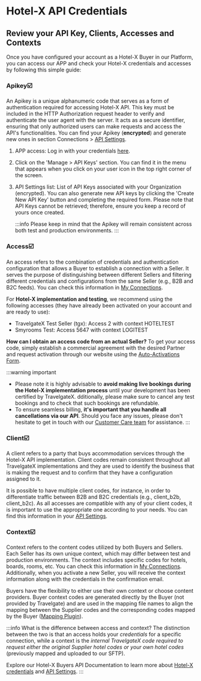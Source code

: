 ﻿---
sidebar_position: 6
---

# Hotel-X API Credentials

## Review your API Key, Clients, Accesses and Contexts

Once you have configured your account as a Hotel-X Buyer in our Platform, you can access our APP and check your Hotel-X credentials and accesses by following this simple guide:

### Apikey☑️
An Apikey is a unique alphanumeric code that serves as a form of authentication required for accessing Hotel-X API. This key must be included in the HTTP Authorization request header to verify and authenticate the user agent with the server. It acts as a secure identifier, ensuring that only authorized users can make requests and access the API's functionalities. You can find your Apikey (**encrypted**) and generate new ones in section Connections > [API Settings](https://app.travelgatex.com/connections/settings).

1. APP access: Log in with your credentials [here](https://www.travelgate.com/).
2. Click on the 'Manage > API Keys' section. You can find it in the menu that appears when you click on your user icon in the top right corner of the screen.
3. API Settings list: List of API Keys associated with your Organization (encrypted). You can also generate new API keys by clicking the 'Create New API Key' button and completing the required form. Please note that API Keys cannot be retrieved; therefore, ensure you keep a record of yours once created.

	:::info
	Please keep in mind that the Apikey will remain consistent across both test and production environments.
	:::

### Access☑️
An access refers to the combination of credentials and authentication configuration that allows a Buyer to establish a connection with a Seller. It serves the purpose of distinguishing between different Sellers and filtering different credentials and configurations from the same Seller (e.g., B2B and B2C feeds). You can check this information in [My Connections](https://app.travelgatex.com/connections/myconnections).

For **Hotel-X implementation and testing**, we recommend using the following accesses (they have already been activated on your account and are ready to use):
   * TravelgateX Test Seller (tgx): Access 2 with context HOTELTEST
   * Smyrooms Test: Access 5647 with context LOGITEST

**How can I obtain an access code from an actual Seller?**
To get your access code, simply establish a commercial agreement with the desired Partner and request activation through our website using the [Auto-Activations Form](/kb/connections/my-connections/guick-guide-to-auto-activations).

:::warning important
- Please note it is highly advisable to **avoid making live bookings during the Hotel-X implementation process** until your development has been certified by TravelgateX. dditionally, please make sure to cancel any test bookings and to check that such bookings are refundable.
- To ensure seamless billing, **it's important that you handle all cancellations via our API**. Should you face any issues, please don't hesitate to get in touch with our [Customer Care team](https://app.travelgatex.com/tickets) for assistance.
:::

### Client☑️

A client refers to a party that buys accommodation services through the Hotel-X API implementation. Client codes remain consistent throughout all TravelgateX implementations and they are used to identify the business that is making the request and to confirm that they have a configuration assigned to it.

It is possible to have multiple client codes, for instance, in order to differentiate traffic between B2B and B2C credentials (e.g., client_b2b, client_b2c). As all accesses are compatible with any of your client codes, it is important to use the appropriate one according to your needs. You can find this information in your [API Settings](/kb/connections/connections-settings).

### Context☑️

Context refers to the content codes utilized by both Buyers and Sellers. Each Seller has its own unique context, which may differ between test and production environments. The context includes specific codes for hotels, boards, rooms, etc. You can check this information in [My Connections](https://app.travelgatex.com/connections/myconnections). Additionally, when you activate a new Seller, you will receive the context information along with the credentials in the confirmation email.

Buyers have the flexibility to either use their own context or choose content providers. Buyer context codes are generated directly by the Buyer (not provided by Travelgate) and are used in the mapping file names to align the mapping between the Supplier codes and the corresponding codes mapped by the Buyer ([Mapping Plugin](/docs/apis/for-buyers/hotel-x-pull-buyers-api/plugins/mapping)).

:::info What is the difference between access and context?
The distinction between the two is that an access holds your *credentials* for a specific connection, while a context is the *internal TravelgateX code required to request either the original Supplier hotel codes or your own hotel codes* (previously mapped and uploaded to our SFTP).

Explore our Hotel-X Buyers API Documentation to learn more about [Hotel-X credentials](/docs/get-started/key-concepts) and [API Settings](/kb/connections/connections-settings).
:::
